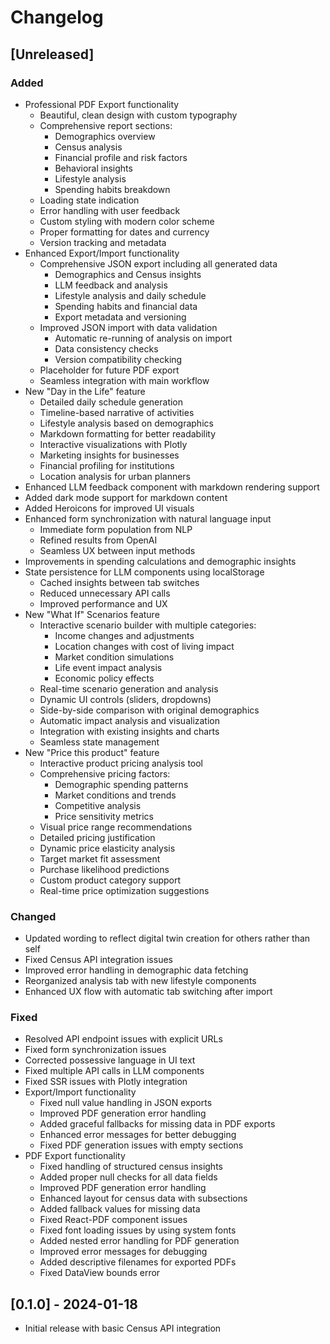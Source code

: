 # Changelog

## [Unreleased]

### Added
- Professional PDF Export functionality
  - Beautiful, clean design with custom typography
  - Comprehensive report sections:
    - Demographics overview
    - Census analysis
    - Financial profile and risk factors
    - Behavioral insights
    - Lifestyle analysis
    - Spending habits breakdown
  - Loading state indication
  - Error handling with user feedback
  - Custom styling with modern color scheme
  - Proper formatting for dates and currency
  - Version tracking and metadata
- Enhanced Export/Import functionality
  - Comprehensive JSON export including all generated data
    - Demographics and Census insights
    - LLM feedback and analysis
    - Lifestyle analysis and daily schedule
    - Spending habits and financial data
    - Export metadata and versioning
  - Improved JSON import with data validation
    - Automatic re-running of analysis on import
    - Data consistency checks
    - Version compatibility checking
  - Placeholder for future PDF export
  - Seamless integration with main workflow
- New "Day in the Life" feature
  - Detailed daily schedule generation
  - Timeline-based narrative of activities
  - Lifestyle analysis based on demographics
  - Markdown formatting for better readability
  - Interactive visualizations with Plotly
  - Marketing insights for businesses
  - Financial profiling for institutions
  - Location analysis for urban planners
- Enhanced LLM feedback component with markdown rendering support
- Added dark mode support for markdown content
- Added Heroicons for improved UI visuals
- Enhanced form synchronization with natural language input
  - Immediate form population from NLP
  - Refined results from OpenAI
  - Seamless UX between input methods
- Improvements in spending calculations and demographic insights
- State persistence for LLM components using localStorage
  - Cached insights between tab switches
  - Reduced unnecessary API calls
  - Improved performance and UX
- New "What If" Scenarios feature
  - Interactive scenario builder with multiple categories:
    - Income changes and adjustments
    - Location changes with cost of living impact
    - Market condition simulations
    - Life event impact analysis
    - Economic policy effects
  - Real-time scenario generation and analysis
  - Dynamic UI controls (sliders, dropdowns)
  - Side-by-side comparison with original demographics
  - Automatic impact analysis and visualization
  - Integration with existing insights and charts
  - Seamless state management
- New "Price this product" feature
  - Interactive product pricing analysis tool
  - Comprehensive pricing factors:
    - Demographic spending patterns
    - Market conditions and trends
    - Competitive analysis
    - Price sensitivity metrics
  - Visual price range recommendations
  - Detailed pricing justification
  - Dynamic price elasticity analysis
  - Target market fit assessment
  - Purchase likelihood predictions
  - Custom product category support
  - Real-time price optimization suggestions

### Changed
- Updated wording to reflect digital twin creation for others rather than self
- Fixed Census API integration issues
- Improved error handling in demographic data fetching
- Reorganized analysis tab with new lifestyle components
- Enhanced UX flow with automatic tab switching after import

### Fixed
- Resolved API endpoint issues with explicit URLs
- Fixed form synchronization issues
- Corrected possessive language in UI text
- Fixed multiple API calls in LLM components
- Fixed SSR issues with Plotly integration
- Export/Import functionality
  - Fixed null value handling in JSON exports
  - Improved PDF generation error handling
  - Added graceful fallbacks for missing data in PDF exports
  - Enhanced error messages for better debugging
  - Fixed PDF generation issues with empty sections
- PDF Export functionality
  - Fixed handling of structured census insights
  - Added proper null checks for all data fields
  - Improved PDF generation error handling
  - Enhanced layout for census data with subsections
  - Added fallback values for missing data
  - Fixed React-PDF component issues
  - Fixed font loading issues by using system fonts
  - Added nested error handling for PDF generation
  - Improved error messages for debugging
  - Added descriptive filenames for exported PDFs
  - Fixed DataView bounds error

## [0.1.0] - 2024-01-18
- Initial release with basic Census API integration 